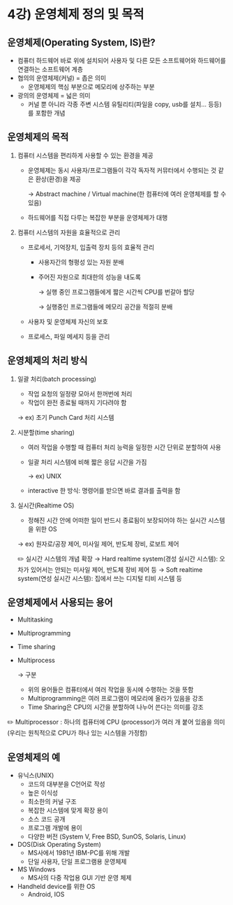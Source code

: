 # 4강) 운영체제 정의 및 목적

## 운영체제(Operating System, IS)란?

- 컴퓨터 하드웨어 바로 위에 설치되어 사용자 및 다른 모든 소프트웨어와 하드웨어를 연결하는 소프트웨어 계층
- 협의의 운영체제(커널) = 좁은 의미
    - 운영체제의 핵심 부분으로 메모리에 상주하는 부분
- 광의의 운영체제 = 넓은 의미
    - 커널 뿐 아니라 각종 주변 시스템 유틸리티(파일을 copy, usb를 설치… 등등)를 포함한 개념

## 운영체제의 목적

1. 컴퓨터 시스템을 편리하게 사용할 수 있는 환경을 제공
    - 운영체제는 동시 사용자/프로그램들이 각각 독자적 커뮤터에서 수행되는 것 같은 환상(환경)을 제공
        
        → Abstract machine / Virtual machine(한 컴퓨터에 여러 운영체제를 할 수 있음)
        
    - 하드웨어를 직접 다루는 복잡한 부분을 운영체제가 대행
2. 컴퓨터 시스템의 자원을 효율적으로 관리
    - 프로세서, 기억장치, 입출력 장치 등의 효율적 관리
        - 사용자간의 형평성 있는 자원 분배
        - 주어진 자원으로 최대한의 성능을 내도록
            
            → 실행 중인 프로그램들에게 짧은 시간씩 CPU를 번갈아 할당
            
            → 실행중인 프로그램들에 메모리 공간을 적절히 분배
            
    - 사용자 및 운영체제 자신의 보호
    - 프로세스, 파일 메세지 등을 관리

## 운영체제의 처리 방식

1. 일괄 처리(batch processing)
    - 작업 요청의 일정량 모아서 한꺼번에 처리
    - 작업이 완전 종료될 때까지 기다려야 함
    
    → ex) 초기 Punch Card 처리 시스템
    
2. 시분할(time sharing)
    - 여러 작업을 수행할 때 컴퓨터 처리 능력을 일정한 시간 단위로 분할하여 사용
    - 일괄 처리 시스템에 비해 짧은 응답 시간을 가짐
        
        → ex) UNIX
        
    - interactive 한 방식: 명령어를 받으면 바로 결과를 출력을 함
3. 실시간(Realtime OS)
    - 정해진 시간 안에 어떠한 일이 반드시 종료됨이 보장되어야 하는 실시간 시스템을 위한 OS
    
    → ex) 원자로/공장 제어, 미사일 제어, 반도체 장비, 로보트 제어
    
    <aside>
    ✏️ 실시간 시스템의 개념 확장
    → Hard realtime system(경성 실시간 시스템): 오차가 있어서는 안되는 미사일 제어, 반도체 장비 제어 등
    → Soft realtime system(연성 실시간 시스템): 집에서 쓰는 디지털 티비 시스템 등
    
    </aside>
    

## 운영체제에서 사용되는 용어

- Multitasking
- Multiprogramming
- Time sharing
- Multiprocess
    
    → 구분
    
    - 위의 용어들은 컴퓨터에서 여러 작업을 동시에 수행하는 것을 뜻함
    - Multiprogramming은 여러 프로그램이 메모리에 올라가 있음을 강조
    - Time Sharing은 CPU의 시간을 분할하여 나누어 쓴다는 의미를 강조

<aside>
✏️ Multiprocessor
: 하나의 컴퓨터에 CPU (processor)가 여러 개 붙어 있음을 의미
(우리는 원칙적으로 CPU가 하나 있는 시스템을 가정함)

</aside>

## 운영체제의 예

- 유닉스(UNIX)
    - 코드의 대부분을 C언어로 작성
    - 높은 이식성
    - 최소한의 커널 구조
    - 복잡한 시스템에 맞게 확장 용이
    - 소스 코드 공개
    - 프로그램 개발에 용이
    - 다양한 버전 (System V, Free BSD, SunOS, Solaris, Linux)
- DOS(Disk Operating System)
    - MS사에서 1981년 IBM-PC를 위해 개발
    - 단일 사용자, 단일 프로그램용 운영체제
- MS Windows
    - MS사의 다중 작업용 GUI 기반 운영 체제
- Handheld device를 위한 OS
    - Android, IOS

